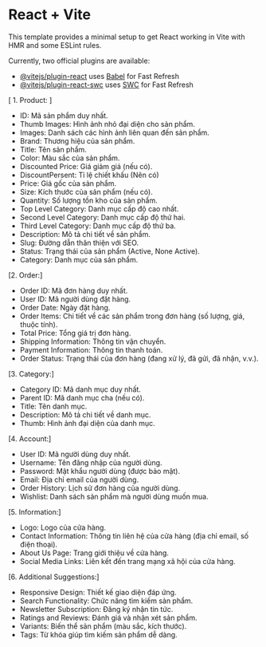 # React + Vite

This template provides a minimal setup to get React working in Vite with HMR and some ESLint rules.

Currently, two official plugins are available:

- [@vitejs/plugin-react](https://github.com/vitejs/vite-plugin-react/blob/main/packages/plugin-react/README.md) uses [Babel](https://babeljs.io/) for Fast Refresh
- [@vitejs/plugin-react-swc](https://github.com/vitejs/vite-plugin-react-swc) uses [SWC](https://swc.rs/) for Fast Refresh


[ 1. Product: ]
- ID: Mã sản phẩm duy nhất.
- Thumb Images: Hình ảnh nhỏ đại diện cho sản phẩm.
- Images: Danh sách các hình ảnh liên quan đến sản phẩm.
- Brand: Thương hiệu của sản phẩm.
- Title: Tên sản phẩm.
- Color: Màu sắc của sản phẩm.
- Discounted Price: Giá giảm giá (nếu có).
- DiscountPersent: Tỉ lệ chiết khấu (Nên có)
- Price: Giá gốc của sản phẩm.
- Size: Kích thước của sản phẩm (nếu có).
- Quantity: Số lượng tồn kho của sản phẩm.
- Top Level Category: Danh mục cấp độ cao nhất.
- Second Level Category: Danh mục cấp độ thứ hai.
- Third Level Category: Danh mục cấp độ thứ ba.
- Description: Mô tả chi tiết về sản phẩm.
- Slug: Đường dẫn thân thiện với SEO.
- Status: Trạng thái của sản phẩm (Active, None Active).
- Category: Danh mục của sản phẩm.

[2. Order:]
- Order ID: Mã đơn hàng duy nhất.
- User ID: Mã người dùng đặt hàng.
- Order Date: Ngày đặt hàng.
- Order Items: Chi tiết về các sản phẩm trong đơn hàng (số lượng, giá, thuộc tính).
- Total Price: Tổng giá trị đơn hàng.
- Shipping Information: Thông tin vận chuyển.
- Payment Information: Thông tin thanh toán.
- Order Status: Trạng thái của đơn hàng (đang xử lý, đã gửi, đã nhận, v.v.).

[3. Category:]
- Category ID: Mã danh mục duy nhất.
- Parent ID: Mã danh mục cha (nếu có).
- Title: Tên danh mục.
- Description: Mô tả chi tiết về danh mục.
- Thumb: Hình ảnh đại diện của danh mục.

[4. Account:]
- User ID: Mã người dùng duy nhất.
- Username: Tên đăng nhập của người dùng.
- Password: Mật khẩu người dùng (được bảo mật).
- Email: Địa chỉ email của người dùng.
- Order History: Lịch sử đơn hàng của người dùng.
- Wishlist: Danh sách sản phẩm mà người dùng muốn mua.

[5. Information:]
- Logo: Logo của cửa hàng.
- Contact Information: Thông tin liên hệ của cửa hàng (địa chỉ email, số điện thoại).
- About Us Page: Trang giới thiệu về cửa hàng.
- Social Media Links: Liên kết đến trang mạng xã hội của cửa hàng.

[6. Additional Suggestions:]
- Responsive Design: Thiết kế giao diện đáp ứng.
- Search Functionality: Chức năng tìm kiếm sản phẩm.
- Newsletter Subscription: Đăng ký nhận tin tức.
- Ratings and Reviews: Đánh giá và nhận xét sản phẩm.
- Variants: Biến thể sản phẩm (màu sắc, kích thước).
- Tags: Từ khóa giúp tìm kiếm sản phẩm dễ dàng.


